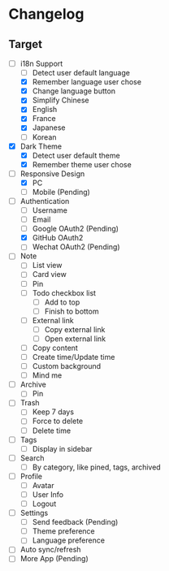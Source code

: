# Changelog

## Target

- [ ] i18n Support
  - [ ] Detect user default language
  - [x] Remember language user chose
  - [x] Change language button
  - [x] Simplify Chinese
  - [x] English
  - [x] France
  - [x] Japanese
  - [ ] Korean
- [x] Dark Theme
  - [x] Detect user default theme
  - [x] Remember theme user chose
- [ ] Responsive Design
  - [x] PC
  - [ ] Mobile (Pending)
- [ ] Authentication
  - [ ] Username
  - [ ] Email
  - [ ] Google OAuth2 (Pending)
  - [x] GitHub OAuth2
  - [ ] Wechat OAuth2 (Pending)
- [ ] Note
  - [ ] List view
  - [ ] Card view
  - [ ] Pin
  - [ ] Todo checkbox list
    - [ ] Add to top
    - [ ] Finish to bottom
  - [ ] External link
    - [ ] Copy external link
    - [ ] Open external link
  - [ ] Copy content
  - [ ] Create time/Update time
  - [ ] Custom background
  - [ ] Mind me
- [ ] Archive
  - [ ] Pin
- [ ] Trash
  - [ ] Keep 7 days
  - [ ] Force to delete
  - [ ] Delete time
- [ ] Tags
  - [ ] Display in sidebar
- [ ] Search
  - [ ] By category, like pined, tags, archived
- [ ] Profile
  - [ ] Avatar
  - [ ] User Info
  - [ ] Logout
- [ ] Settings
  - [ ] Send feedback (Pending)
  - [ ] Theme preference
  - [ ] Language preference
- [ ] Auto sync/refresh
- [ ] More App (Pending)
